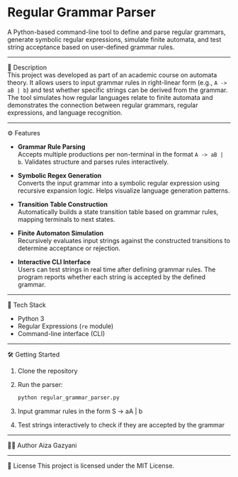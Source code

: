 # Regular Grammar Parser

A Python-based command-line tool to define and parse regular grammars, generate symbolic regular expressions, simulate finite automata, and test string acceptance based on user-defined grammar rules.

---

📄 Description  
This project was developed as part of an academic course on automata theory. It allows users to input grammar rules in right-linear form (e.g., `A -> aB | b`) and test whether specific strings can be derived from the grammar. The tool simulates how regular languages relate to finite automata and demonstrates the connection between regular grammars, regular expressions, and language recognition.

---

⚙️ Features  

- **Grammar Rule Parsing**  
  Accepts multiple productions per non-terminal in the format `A -> aB | b`. Validates structure and parses rules interactively.

- **Symbolic Regex Generation**  
  Converts the input grammar into a symbolic regular expression using recursive expansion logic. Helps visualize language generation patterns.

- **Transition Table Construction**  
  Automatically builds a state transition table based on grammar rules, mapping terminals to next states.

- **Finite Automaton Simulation**  
  Recursively evaluates input strings against the constructed transitions to determine acceptance or rejection.

- **Interactive CLI Interface**  
  Users can test strings in real time after defining grammar rules. The program reports whether each string is accepted by the defined grammar.

---

🧰 Tech Stack  
- Python 3  
- Regular Expressions (`re` module)  
- Command-line interface (CLI)

---

🛠 Getting Started  

1. Clone the repository  
2. Run the parser:
   ```bash
   python regular_grammar_parser.py
3. Input grammar rules in the form S -> aA | b

4. Test strings interactively to check if they are accepted by the grammar

---

👩‍💻 Author
Aiza Gazyani

---

🪪 License
This project is licensed under the MIT License.
